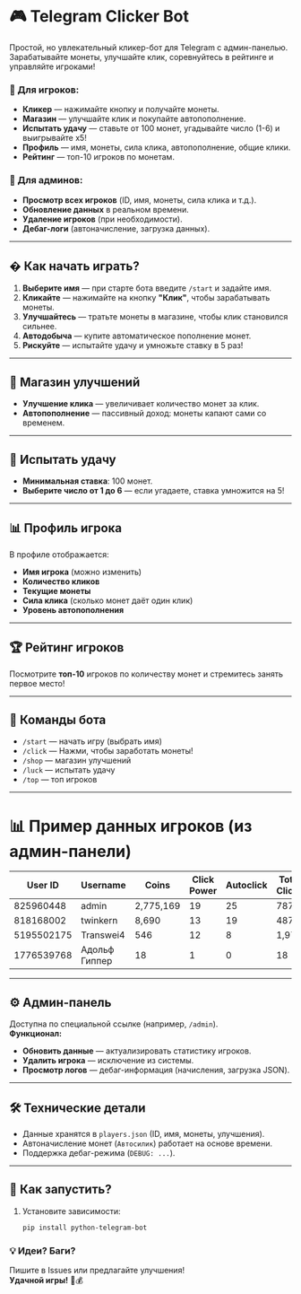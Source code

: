 # 🎮 Telegram Clicker Bot

Простой, но увлекательный кликер-бот для Telegram с админ-панелью. Зарабатывайте монеты, улучшайте клик, соревнуйтесь в рейтинге и управляйте игроками!

### 🔹 Для игроков:
- **Кликер** — нажимайте кнопку и получайте монеты.
- **Магазин** — улучшайте клик и покупайте автопополнение.
- **Испытать удачу** — ставьте от 100 монет, угадывайте число (1-6) и выигрывайте x5!
- **Профиль** — имя, монеты, сила клика, автопополнение, общие клики.
- **Рейтинг** — топ-10 игроков по монетам.

### 🔹 Для админов:
- **Просмотр всех игроков** (ID, имя, монеты, сила клика и т.д.).
- **Обновление данных** в реальном времени.
- **Удаление игроков** (при необходимости).
- **Дебаг-логи** (автоначисление, загрузка данных).

---

## � Как начать играть?

1. **Выберите имя** — при старте бота введите `/start` и задайте имя.
2. **Кликайте** — нажимайте на кнопку **"Клик"**, чтобы зарабатывать монеты.
3. **Улучшайтесь** — тратьте монеты в магазине, чтобы клик становился сильнее.
4. **Автодобыча** — купите автоматическое пополнение монет.
5. **Рискуйте** — испытайте удачу и умножьте ставку в 5 раз!

---

## 🛒 Магазин улучшений

- **Улучшение клика** — увеличивает количество монет за клик.
- **Автопополнение** — пассивный доход: монеты капают сами со временем.

---

## 🎰 Испытать удачу

- **Минимальная ставка**: 100 монет.
- **Выберите число от 1 до 6** — если угадаете, ставка умножится на 5!

---

## 📊 Профиль игрока

В профиле отображается:
- **Имя игрока** (можно изменить)
- **Количество кликов**
- **Текущие монеты**
- **Сила клика** (сколько монет даёт один клик)
- **Уровень автопополнения**

---

## 🏆 Рейтинг игроков

Посмотрите **топ-10** игроков по количеству монет и стремитесь занять первое место!

---

## 🚀 Команды бота

- `/start` — начать игру (выбрать имя)
- `/click` — Нажми, чтобы заработать монеты!
- `/shop` — магазин улучшений
- `/luck` — испытать удачу
- `/top` — топ игроков

---

# 📊 Пример данных игроков (из админ-панели)

| User ID      | Username       | Coins   | Click Power | Autoclick | Total Clicks | Rank |
|--------------|----------------|---------|-------------|-----------|--------------|------|
| 825960448    | admin          | 2,775,169 | 19         | 25        | 787          | 1    |
| 818168002    | twinkern       | 8,690    | 13         | 19        | 487          | 2    |
| 5195502175   | Transwei4      | 546      | 12         | 8         | 1,970        | 3    |
| 1776539768   | Aдольф Гиппер  | 18       | 1          | 0         | 18           | 4    |

---

## ⚙️ Админ-панель
Доступна по специальной ссылке (например, `/admin`).  
**Функционал:**
- **Обновить данные** — актуализировать статистику игроков.
- **Удалить игрока** — исключение из системы.
- **Просмотр логов** — дебаг-информация (начисления, загрузка JSON).

---

## 🛠 Технические детали
- Данные хранятся в `players.json` (ID, имя, монеты, улучшения).
- Автоначисление монет (`Автосилик`) работает на основе времени.
- Поддержка дебаг-режима (`DEBUG: ...`).

---

## 🚀 Как запустить?
1. Установите зависимости:  
   ```bash
   pip install python-telegram-bot


### 💡 Идеи? Баги?
Пишите в Issues или предлагайте улучшения!  
**Удачной игры!** 🎲💰
